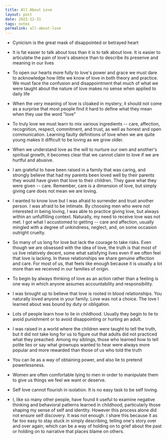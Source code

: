```yaml
---
title: All About Love
layout: post
date: 2022-12-31
tags: notes
permalink: all-about-love
---
```

<ul><li><p class="body"><span>Cynicism is the great mask of disappointed or betrayed heart</span></p></li><li><p class="body"><span>It is fat easier to talk about loss than it is to talk about love. It is easier to articulatw the pain of love's absence than to describe its presenve and meaning in our lives</span></p></li><li><p class="body"><span>To open our hearts more fully to love's power and grace we must dare to acknowledge how little we know of love in both theory and practice. We must face the confusion and disappointment that much of what we were taught about the nature of love makes no sense when applied to daily life</span></p></li><li><p class="body"><span>When the very meaning of love is cloaked in mystery, it should not come as a surprise that most people find it hard to define what they mean when they use the word "love"</span></p></li><li><p class="body"><span>To truly love we must learn to mix various ingredients -- care, affection, recognition, respect, commitment, and trust, as well as honest and open communication. Learning faulty definitions of love when we are quite young makes it difficult to be loving as we grow older.</span></p></li><li><p class="body"><span>When we understand love as the will to nurture our own and another's spiritual growth, it becomes clear that we cannot claim to love if we are hurtful and abusive.</span></p></li><li><p class="body"><span>I am grateful to have been raised in a family that was caring, and strongly believe that had my parents been loved well by their parents they would have given that love to their children. They gave what they were given -- care. Remember, care is a dimension of love, but simply giving care does not mean we are loving.</span></p></li><li><p class="body"><span>I wanted to know love but I was afraid to surrender and trust another person. I was afraid to be intimate. By choosing men who were not interested in being loving, I was able to practice giving love, but always within an unfulfilling context. Naturally, my need to receive love was not met. I got what I accustomed to getting -- care and affection, usually mingled with a degree of unkindness, neglect, and, on some occasion outright cruelty.</span></p></li><li><p class="body"><span>So many of us long for love but lack the courage to take risks. Even though we are obsessed with the idea of love, the truth is that most of us live relatively decent, some what satisfying lives even if we often feel that love is lacking. In these relationships we share genuine affection and care. For most of us, that feels like enough because it is usually a lot more than we received in our families of origin.</span></p></li><li><p class="body"><span>To begin by always thinking of love as an action rather than a feeling is one way in which anyone assumes accountability and responsibility.</span></p></li><li><p class="body"><span>I was brought up to believe that love is rooted in blood relationships. You naturally loved anyone in your family. Love was not a choice. The love I learned about was bound by duty or obligation.</span></p></li><li><p class="body"><span>Lots of people learn how to lie in childhood. Usually they begin to lie to avoid punishment or to avoid disappointing or hurting an adult.</span></p></li><li><p class="body"><span>I was raised in a world where the children were taught to tell the truth, but it did not take long for us to figure out that adults did not practiced what they preached. Among my siblings, those who learned how to tell polite lies or say what grownups wanted to hear were always more popular and more rewarded than those of us who told the truth</span></p></li><li><p class="body"><span>You can lie as a way of obtaining power, and also lie to pretend powerlessness.</span></p></li><li><p class="body"><span>Women are often comfortable lying to men in order to manipulate them to give us things we feel we want or deserve.</span></p></li><li><p class="body"><span>Self love cannot flourish in isolation. It is no easy task to be self loving.</span></p></li><li><p class="body"><span>I, like so many other people, have found it useful to examine negative thinking and behavioral patterns learned in childhood, particularly those shaping my sense of self and identity. However this process alone did not ensure self discovery. It was not enough. I share this because it as far too easy to stay stuck in simply describing, telling one's story over and over again, which can be a way of holding on to grief about the past or holding on to narrative that places blame on others.</span></p></li></ul>
